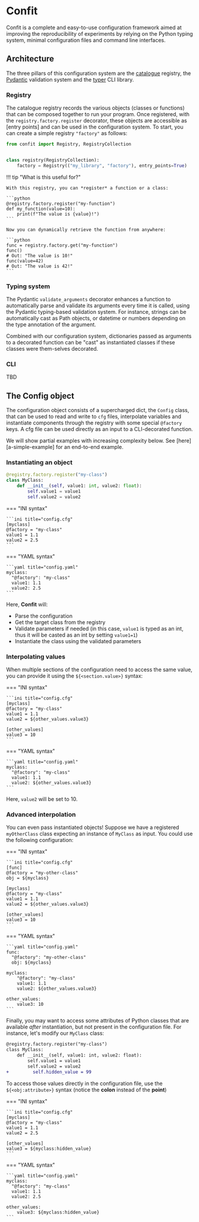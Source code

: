 # Confit

Confit is a complete and easy-to-use configuration framework aimed at improving the reproducibility of experiments by relying on the Python typing system, minimal configuration files and command line interfaces.

## Architecture

The three pillars of this configuration system are the [catalogue](https://github.com/explosion/catalogue) registry,
the [Pydantic](https://github.com/pydantic/pydantic) validation system and the [typer](https://github.com/tiangolo/typer) CLI library.

### Registry

The catalogue registry records the various objects (classes or functions) that can be composed
together to run your program. Once registered, with the `registry.factory.register`
decorator, these objects are accessible as [entry points] and can be
used in the configuration system.
To start, you can create a simple registry `"factory"` as follows:

```python
from confit import Registry, RegistryCollection


class registry(RegistryCollection):
    factory = Registry(("my_library", "factory"), entry_points=True)
```

!!! tip "What is this useful for?"

    With this registry, you can *register* a function or a class:

    ```python
    @registry.factory.register("my-function")
    def my_function(value=10):
        print(f"The value is {value}!")
    ```

    Now you can dynamically retrieve the function from anywhere:

    ```python
    func = registry.factory.get("my-function")
    func()
    # Out: "The value is 10!"
    func(value=42)
    # Out: "The value is 42!"
    ```

### Typing system

The Pydantic `validate_arguments` decorator enhances a function to automatically parse and validate its arguments every time it is called, using the Pydantic typing-based validation system.
For instance, strings can be automatically cast as Path objects, or datetime or numbers depending on the type annotation of the argument.

Combined with our configuration system, dictionaries passed as arguments to a decorated function can be "cast" as instantiated classes if these classes were them-selves decorated.

### CLI

TBD

## The Config object

The configuration object consists of a supercharged dict, the `Config` class, that can  be used to read and write to `cfg` files, interpolate variables and instantiate components  through the registry with some special `@factory` keys.
A cfg file can be used directly as an input to a CLI-decorated function.

We will show partial examples with increasing complexity below. See [here][a-simple-example] for an end-to-end example.

### Instantiating an object

```python title="script.py"
@registry.factory.register("my-class")
class MyClass:
    def __init__(self, value1: int, value2: float):
        self.value1 = value1
        self.value2 = value2
```

=== "INI syntax"

    ```ini title="config.cfg"
    [myclass]
    @factory = "my-class"
    value1 = 1.1
    value2 = 2.5
    ```

=== "YAML syntax"

    ```yaml title="config.yaml"
    myclass:
      "@factory": "my-class"
      value1: 1.1
      value2: 2.5
    ```

Here, **Confit** will:

- Parse the configuration
- Get the target class from the registry
- Validate parameters if needed (in this case, `value1` is typed as an int, thus it will be casted as an int by setting `value1=1`)
- Instantiate the class using the validated parameters

### Interpolating values

When multiple sections of the configuration need to access the same value, you can provide it using the `${<section.value>}` syntax:

=== "INI syntax"

    ```ini title="config.cfg"
    [myclass]
    @factory = "my-class"
    value1 = 1.1
    value2 = ${other_values.value3}

    [other_values]
    value3 = 10
    ```

=== "YAML syntax"

    ```yaml title="config.yaml"
    myclass:
      "@factory": "my-class"
      value1: 1.1
      value2: ${other_values.value3}
    ```

Here, `value2` will be set to 10.

### Advanced interpolation

You can even pass instantiated objects! Suppose we have a registered `myOtherClass` class expecting an instance of `MyClass` as input. You could use the following configuration:

=== "INI syntax"

    ```ini title="config.cfg"
    [func]
    @factory = "my-other-class"
    obj = ${myclass}

    [myclass]
    @factory = "my-class"
    value1 = 1.1
    value2 = ${other_values.value3}

    [other_values]
    value3 = 10
    ```

=== "YAML syntax"

    ```yaml title="config.yaml"
    func:
      "@factory": "my-other-class"
      obj: ${myclass}

    myclass:
        "@factory": "my-class"
        value1: 1.1
        value2: ${other_values.value3}

    other_values:
        value3: 10
    ```

Finally, you may want to access some attributes of Python classes that are available *after* instantiation, but not present in the configuration file. For instance, let's modify our `MyClass` class:


```diff title="script.py"
@registry.factory.register("my-class")
class MyClass:
    def __init__(self, value1: int, value2: float):
        self.value1 = value1
        self.value2 = value2
+         self.hidden_value = 99
```

To access those values directly in the configuration file, use the `${<obj:attribute>}` syntax (notice the **colon** instead of the **point**)

=== "INI syntax"

    ```ini title="config.cfg"
    [myclass]
    @factory = "my-class"
    value1 = 1.1
    value2 = 2.5

    [other_values]
    value3 = ${myclass:hidden_value}
    ```

=== "YAML syntax"

    ```yaml title="config.yaml"
    myclass:
      "@factory": "my-class"
      value1: 1.1
      value2: 2.5

    other_values:
        value3: ${myclass:hidden_value}
    ```
